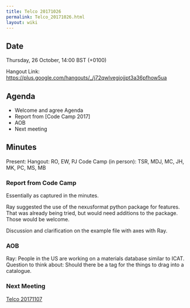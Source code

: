 ```yaml
---
title: Telco 20171026
permalink: Telco_20171026.html
layout: wiki
---
```


Date
----

Thursday, 26 October, 14:00 BST (+0100)

<!-- end of autogeneration -->

Hangout Link:
<https://plus.google.com/hangouts/_/j72qwlvegiojjpt3a36pfhow5ua>


Agenda
------

-   Welcome and agree Agenda
-   Report from [Code Camp 2017]
-   AOB
-   Next meeting

Minutes
-------

Present: 
Hangout: RO, EW, PJ 
Code Camp (in person): TSR, MDJ, MC, JH, MK, PC, MS, MB

### Report from Code Camp

Essentially as captured in the minutes.

Ray suggested the use of the nexusformat python package for features. That was already being tried, but would need additions to the package. Those would be welcome.

Discussion and clarification on the example file with axes with Ray.

### AOB

Ray: People in the US are working on a materials database similar to ICAT. Question to think about: Should there be a tag for the things to drag into a catalogue.


### Next Meeting
[Telco 20171107](Telco_20171107.html)

